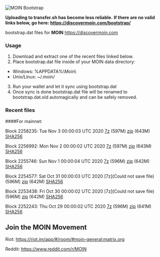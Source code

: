 ![MOIN Bootstrap](https://i.imgur.com/KjM1jMp.jpg)

**Uploading to transfer.sh has become less reliable.**
**If there are no valid links below, go here: https://discovermoin.com/bootstrap/**

bootstrap.dat files for **MOIN** https://discovermoin.com

### Usage

1. Download and extract one of the recent files linked below.
2. Place bootstrap.dat file inside of your MOIN data directory:
 - Windows: %APPDATA%\Moin\
 - Unix/Linux: ~/.moin/
3. Run your wallet and let it sync using bootstrap.dat
4. Once sync is done bootstrap.dat file will be renamed to bootstrap.dat.old automagically and can be safely removed.


### Recent files

####For mainnet:

Block 2258235: Tue Nov  3 00:00:03 UTC 2020 [7z]() (597M) [zip]() (643M) [SHA256]()

Block 2256992: Mon Nov  2 00:00:02 UTC 2020 [7z]() (597M) [zip]() (643M) [SHA256]()

Block 2255746: Sun Nov  1 00:00:04 UTC 2020 [7z]() (596M) [zip]() (642M) [SHA256]()

Block 2254577: Sat Oct 31 00:00:03 UTC 2020 [7z](Could not save file) (596M) [zip]() (642M) [SHA256]()

Block 2253438: Fri Oct 30 00:00:02 UTC 2020 [7z](Could not save file) (596M) [zip]() (642M) [SHA256]()

Block 2252243: Thu Oct 29 00:00:02 UTC 2020 [7z]() (596M) [zip]() (641M) [SHA256]()

## Join the MOIN Movement

Riot: https://riot.im/app/#/room/#moin-general:matrix.org

Reddit: https://www.reddit.com/r/MOIN
